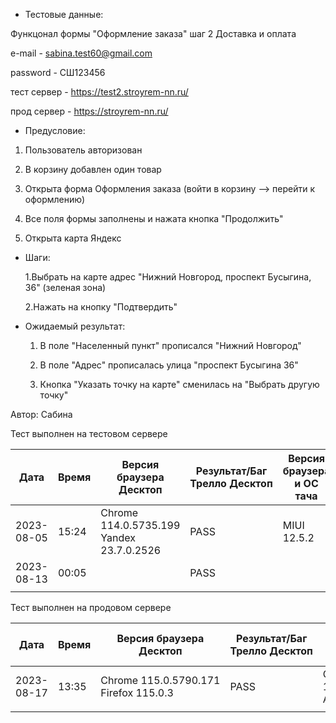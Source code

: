 * Тестовые данные:

 Функцонал формы "Оформление заказа" шаг 2 Доставка и оплата
 
 e-mail - sabina.test60@gmail.com
 
 password - СШ123456
 
 тест сервер - https://test2.stroyrem-nn.ru/
 
 прод сервер - https://stroyrem-nn.ru/
 
* Предусловие:
 
 1. Пользователь авторизован
 
 2. В корзину добавлен один товар
 
 3. Открыта форма Оформления заказа (войти в корзину --> перейти к оформлению)
 
 4. Все поля формы заполнены и нажата кнопка "Продолжить"
 
 5. Открыта карта Яндекс
 
* Шаги:

  1.Выбрать на карте адрес "Нижний Новгород, проспект Бусыгина, 36" (зеленая зона)
  
  2.Нажать на кнопку "Подтвердить"
 
* Ожидаемый результат:

   1. В поле "Населенный пункт" прописался "Нижний Новгород"
   
   2. В поле "Адрес" прописалась улица "проспект Бусыгина 36"
   
   3. Кнопка "Указать точку на карте" сменилась на "Выбрать другую точку"

Автор: Сабина

Тест выполнен на тестовом сервере

| Дата | Время | Версия браузера Десктоп | Результат/Баг Трелло Десктоп | Версия браузера и ОС тача | Результат/Баг Трелло Тач | Дата релиза | QA |
| --- | --- | --- | --- | --- | --- | --- | --- |
| 2023-08-05 | 15:24 |Chrome 114.0.5735.199 Yandex 23.7.0.2526 |PASS | MIUI 12.5.2 | PASS |16.06.23| Сабина |
| 2023-08-13 | 00:05 |  | PASS |     | PASS |13.08.23| Алёна |
|     |     |     |     |     |     |     |     |

Тест выполнен на продовом сервере

| Дата | Время | Версия браузера Десктоп | Результат/Баг Трелло Десктоп | Версия браузера и ОС тача | Результат/Баг Трелло Тач | Дата релиза | QA |
| --- | --- | --- | --- | --- | --- | --- | --- |
| 2023-08-17 | 13:35 | Chrome 115.0.5790.171 Firefox 115.0.3 | PASS | Chrome 115.0.5790.166, Android 10 | PASS |13.08.23 | Татьяна|
|     |     |     |     |     |     |     |     |
